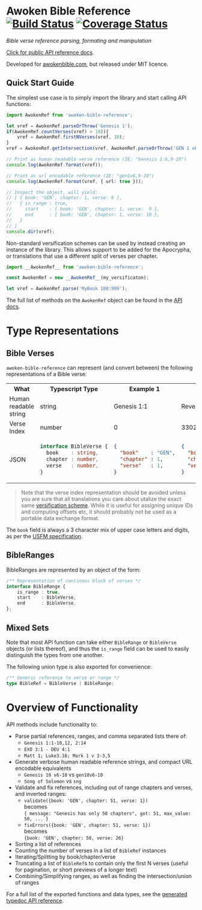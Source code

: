  # Awoken Bible Reference [![Build Status](https://travis-ci.org/awoken-bible/reference.svg?branch=master)](https://travis-ci.org/awoken-bible/reference) [![Coverage Status](https://coveralls.io/repos/github/awoken-bible/reference/badge.svg?branch=master)](https://coveralls.io/github/awoken-bible/reference?branch=master)

_Bible verse reference parsing, formating and manipulation_

[Click for public API reference docs](https://awoken-bible.github.io/reference/index.html).

Developed for [awokenbible.com](https://awokenbible.com), but released under MIT licence.

## Quick Start Guide

The simplest use case is to simply import the library and start calling API functions:

```typescript
import AwokenRef from 'awoken-bible-reference';

let vref = AwokenRef.parseOrThrow('Genesis 1');
if(AwokenRef.countVerses(vref) > 10)){
	vref = AwokenRef.firstNVerses(vref, 10);
}
vref = AwokenRef.getIntersection(vref, AwokenRef.parseOrThrow('GEN 1 v6,9-20'));

// Print as human readable verse reference (IE: "Genesis 1:6,9-10")
console.log(AwokenRef.format(vref));

// Print as url encodable reference (IE: "gen1v6,9-10")
console.log(AwokenRef.format(vref, { url: true }));

// Inspect the object, will yield:
// [ { book: 'GEN', chapter: 1, verse: 6 },
//   { is_range : true,
//     start    : { book: 'GEN', chapter: 1, verse:  9 },
//     end      : { book: 'GEN', chapter: 1, verse: 10 },
//   }
// ]
console.dir(vref);
```

Non-standard versification schemes can be used by instead creating an instance of the library. This allows support to be added for the Apocrypha, or translations that use a different split of verses per chapter.

```typescript
import __AwokenRef__ from 'awoken-bible-reference';

const AwokenRef = new __AwokenRef__(my_versificaton);

let vref = AwokenRef.parse('MyBook 100:999');
```

The full list of methods on the `AwokenRef` object can be found in the [API docs](https://awoken-bible.github.io/reference/index.html).

# Type Representations

## Bible Verses

`awoken-bible-reference` can represent (and convert between) the following representations of a Bible verse:

<table>
<tr>
<th>What</th>
<th>Typescript Type</th>
<th>Example 1</th>
<th>Example 2</th>
</tr>
<tr>
<td>Human readable string</td>
<td>string</td>
<td>Genesis 1:1</td>
<td>Revelation 22:21</td>
</tr>
<tr>
<td>Verse Index</td>
<td>number</td>
<td>0</td>
<td>33021</td>
</tr>

<tr>
<td>JSON</td>
<td>

```typescript
interface BibleVerse {
  book    : string,
  chapter : number,
  verse   : number,
}
```

</td>
<td>

```json
{
  "book"    : "GEN",
  "chapter" : 1,
  "verse"   : 1,
}
```

</td>
<td>

```json
{
  "book"    : "REV",
  "chapter" : 22,
  "verse"   : 21,
}
```

</td>
</tr>
</table>

> Note that the verse index representation should be avoided unless you are sure that all translations you care about utalize the exact same [versification scheme](https://en.wikipedia.org/wiki/Chapters_and_verses_of_the_Bible). While it is useful for assigning unique IDs and computing offsets etc, it should probably not be used as a portable data exchange format.

The `book` field is always a 3 character mix of upper case letters and digits, as per the [USFM specification](https://ubsicap.github.io/usfm/identification/books.html).

## BibleRanges

BibleRanges are represented by an object of the form:

```typescript
/** Representation of continous block of verses */
interface BibleRange {
	is_range : true,
	start    : BibleVerse,
	end      : BibleVerse,
};
```

## Mixed Sets

Note that most API function can take either `BibleRange` or `BibleVerse` objects (or lists thereof), and thus the `is_range` field can be used to easily distinguish the types from one another.

The following union type is also exported for convenience:

```typescript
/** Generic reference to verse or range */
type BibleRef = BibleVerse | BibleRange;
```

# Overview of Functionality

API methods include functionality to:

- Parse partial references, ranges, and comma separated lists there of:
  - `Genesis 1:1-10,12, 2:14`
  - `EXO 3:1 - DEU 4:1`
  - `Matt 1; Luke3.16; Mark 1 v 2-3,5`
- Generate verbose human readable reference strings, and compact URL encodable equivalents
  - `Genesis 10 v6-10` vs `gen10v6-10`
  - `Song of Solomon` vs `sng`
- Validate and fix references, including out of range chapters and verses, and inverted ranges:
  - `validate({book: 'GEN', chapter: 51, verse: 1})`<br/>
     becomes<br/>
    `{ message: "Genesis has only 50 chapters", got: 51, max_value: 50, ... }`
  - `fixErrors({book: 'GEN', chapter: 51, verse: 1})`<br/>
     becomes<br/>
    `{book: 'GEN', chapter: 50, verse: 26}`
- Sorting a list of references
- Counting the number of verses in a list of `BibleRef` instances
- Iterating/Splitting by book/chapter/verse
- Truncating a list of `BibleRef`s to contain only the first N verses (useful for pagination, or short previews of a longer text)
- Combining/Simplifying ranges, as well as finding the intersection/union of ranges

For a full list of the exported functions and data types, see the [generated typedoc API reference](https://awoken-bible.github.io/reference/index.html).
